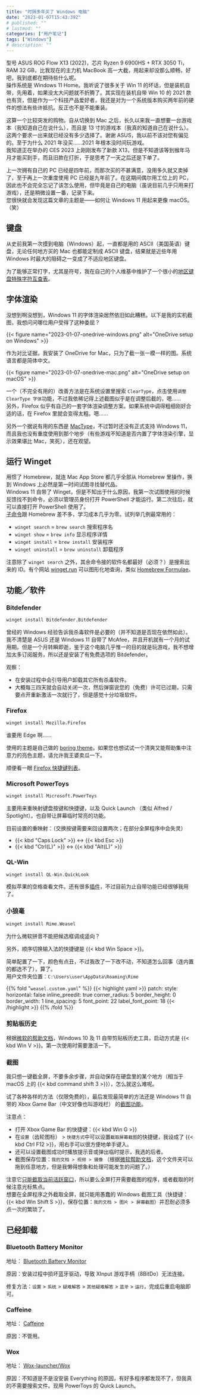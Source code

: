 ```yaml
---
title: "时隔多年买了 Windows 电脑"
date: "2023-01-07T15:43:39Z"
# published: ""
# lastmod: ""
categories: ["用户笔记"]
tags: ["Windows"]
# description: ""
---
```

型号 ASUS ROG Flow X13 \(2022\)，芯片 Ryzen 9 6900HS + RTX 3050 Ti，RAM 32 GB，比我现在的主力机 MacBook 高一大截，用起来却没那么顺畅，好吧，我到底都在期待些什么呢。  
操作系统是 Windows 11 Home。我听说了很多关于 Win 11 的坏话，但是装机自带，先用着，如果没太大问题就不折腾了。其实现在装机自带 Win 10 的 2021 款也有货，但是作为一个科技产品爱好者，我还是对为一个系统版本购买两年前的硬件的想法有些许抵抗。反正也不是不能重装。

这算一个比较突发的购物。自从切换到 Mac 之后，长久以来我一直想要一台游戏本（我知道自己在说什么），而且是 13 寸的游戏本（我真的知道自己在说什么）。这两个要求一出来就已经没有多少选择了。谢谢 ASUS，我以前不该对您有偏见的。至于为什么 2021 年没买……2021 年根本没时间玩游戏。  
我知道正在举办的 CES 2023 上刚刚发布了新款 X13，但是不知道该等到猴年马月才能买到手，而且旧款在打折，于是思考了一天之后还是下单了。

上一次拥有自己的 PC 已经是四年前，而那次买的不甚满意，没用多久就又卖掉了，至于再上一次重度使用 PC 已经是九年前了。在这期间偶尔用工位上的 PC，因此也不会完全忘记了该怎么使用，但毕竟是自己的电脑（虽说目前几乎只用来打游戏），还是稍微设置一番，记录下来。  
您很快就会发现这篇文章的主题是——如何让 Windows 11 用起来更像 macOS。（笑）


## 键盘

<!-- AltGr (also Alt Graph) -->

从史前我第一次摸到电脑（Windows）起，一直都是用的 ASCII（美国英语）键盘，无论任何地方买的 Mac 也都能定制成 ASCII 键盘，结果就是近些年用 Windows 时最大的阻碍之一变成了不适应地区键盘。

为了能够正常打字，尤其是符号，我在自己的个人维基中维护了一个很小的[地区键盘特殊字符互查表](https://wiki.loikein.one/computer/keyboards)。


## 字体渲染

没想到啊没想到，Windows 11 的字体渲染居然依旧如此糟糕。以下是我的实机截图，我想问问哪位用户受得了这种委屈？

{{< figure name="2023-01-07-onedrive-windows.png" alt="OneDrive setup on Windows" >}}

作为对比证据，我安装了 OneDrive for Mac，只为了截一张一模一样的图。系统语言都是简体中文。

{{< figure name="2023-01-07-onedrive-mac.png" alt="OneDrive setup on macOS" >}}

一个（不完全有用的）改善方法是在系统设置里搜索 `ClearType`，点击使用`调整 ClearType 字体`功能，不过我依稀记得上述截图似乎是在调整后截的，嗯……  
另外，Firefox 似乎有自己的一套字体渲染调整方案。如果系统中调得粗细刚好合适的话，在 Firefox 里就会变得太粗。嗯……

另外一个据说有用的东西是 [MacType](https://github.com/snowie2000/mactype)，不过暂时还没有正式支持 Windows 11，而且我也没有重度使用到那个地步（有些游戏不知道是否内置了字体渲染引擎，显示效果堪比 Mac，笑死），还在观望。


## 运行 Winget

用惯了 Homebrew，就连 Mac App Store 都几乎全部从 Homebrew 里操作，换到 Windows 上必然是第一时间试图寻找替代品。  
Windows 11 自带了 Winget，但是不知出于什么原因，我第一次试图使用的时候反馈找不到命令，必须以管理员身份打开 PowerShell 才能运行。第二次往后，就可以直接打开 PowerShell 使用了。  
[子命令](https://learn.microsoft.com/en-us/windows/package-manager/winget/#commands)跟 Homebrew 差不多，学习成本几乎为零。试列举几例最常用的：

- `winget search` = `brew search` 搜索程序名
- `winget show` = `brew info` 显示程序详情
- `winget install` = `brew install` 安装程序
- `winget uninstall` = `brew uninstall` 卸载程序

注意除了 `winget search` 之外，其余命令接的软件名都最好（必须？）是搜索出来的 ID。有个网站 [winget.run](https://winget.run/) 可以图形化地查询，类似 [Homebrew Formulae](https://formulae.brew.sh/)。


## 功能／软件

<!-- 除非特别注明，以下软件均为通过 Winget 安装。 -->


### Bitdefender

````bash
winget install Bitdefender.Bitdefender
````

曾经的 Windows 经验告诉我杀毒软件是必要的（并不知道是否现在依然如此）。我不清楚是 ASUS 还是 Windows 11 自带了 McAfee，并且开机就有一个月的试用期。但是一个月转瞬即逝，鉴于这个电脑几乎惟一的目的就是玩游戏，我不想增加太多订阅服务，所以还是安装了有免费选项的 Bitdefender。  

观察：

- 在安装过程中会引导用户卸载其它所有杀毒软件。
- 大概每三四天就会自动关闭一次，然后弹窗说您的（免费）许可已过期，只需要点开重新激活一次就行了，但是感觉十分垃圾软件。


### Firefox

````bash
winget install Mozilla.Firefox
````

谁要用 Edge 啊……

使用的主题是自己做的 [boring theme](https://addons.mozilla.org/en-US/firefox/addon/boring-theme/)。如果您也想试试一个清爽又能帮助集中注意力的亮色主题，请允许我王婆卖瓜一下。

顺便看一眼 [Firefox 快捷键列表](https://support.mozilla.org/en-US/kb/keyboard-shortcuts-perform-firefox-tasks-quickly#firefox:win11:fx109)。


### Microsoft PowerToys

````bash
winget install Microsoft.PowerToys
````

主要用来重映射键盘按键和快捷键，以及 Quick Launch （类似 Alfred / Spotlight）。也自带让屏幕临时常亮的功能。

目前设置的重映射：（交换按键需要来回设置两次；在部分全屏程序中会失灵）

- {{< kbd "Caps Lock" >}} ↔︎ {{< kbd Esc >}}
- {{< kbd "Ctrl(L)" >}} ↔︎ {{< kbd "Alt(L)" >}}


<!-- ### f.lux

````bash
winget install flux.flux
````

模拟苹果的夜览（当然，我知道苹果的夜览大概是模仿的它），平时感觉不强烈，没有了才发现这么重要。可以搜索城市名后全自动运行。全屏程序自动关闭功能有点问题，所以我已经关掉了关机启动。
 -->

### QL-Win

````bash
winget install QL-Win.QuickLook
````

模拟苹果的空格查看文件。还有很多[插件](https://github.com/QL-Win/QuickLook/wiki/Available-Plugins)，不过目前为止自带功能已经很够我用了。


### 小狼毫

````bash
winget install Rime.Weasel
````

为什么微软拼音不能把候选框调成竖向？

另外，顺序切换输入法的快捷键是 {{< kbd Win Space >}}。

<!-- 记一下配置，配色改为与 Mac 统一，参考了以下链接：

- [CustomizationGuide · rime/home Wiki](https://github.com/rime/home/wiki/CustomizationGuide#%E4%B8%80%E4%BE%8B%E5%AE%9A%E8%A3%BD%E5%B0%8F%E7%8B%BC%E6%AF%AB%E9%85%8D%E8%89%B2%E6%96%B9%E6%A1%88)
- [Rime 西米 for Squirrel](https://gjrobert.github.io/Rime-See-Me-squirrel/)
 -->

简单配置了一下，颜色有点丑，不过我改了一下改不动，不知道怎么回事（连内置的都选不了），算了。  
用户文件夹位置：`C:\Users\user\AppData\Roaming\Rime`

{{% fold  "`weasel.custom.yaml`" %}}
{{< highlight yaml >}}
patch:
  style:
    horizontal: false
    inline_preedit: true
    corner_radius: 5
    border_height: 0
    border_width: 1
    line_spacing: 5
    font_point: 22
    label_font_point: 18
{{< /highlight >}}
{{% /fold %}}

<!-- 
patch:
  "preset_color_schemes/macos_native":
    name: macos_native
    author: macos_native
    back_color: '0xEBECEC'
    text_color: '0x000000'
    hilited_text_color: '0x000000'
    hilited_back_color: '0xEBECEC'
    hilited_candidate_text_color: '0x26211C'
    hilited_candidate_back_color: '0xFCD6B9'
    hilited_candidate_label_color: '0x7E6C5C'
    hilited_comment_text_color: '0x7E6C5C'
    candidate_text_color: '0x242424'
    label_color: '0x767676'
    comment_text_color: '0x767676'
  style:
    color_scheme: macos_native
    horizontal: false
    inline_preedit: true
    corner_radius: 5
    border_height: 0
    border_width: 1
    line_spacing: 5
    font_face: Lantinghei
    font_point: 22
    label_font_face: Monaco
    label_font_point: 18
 -->

### 剪贴板历史

根据[微软的帮助文档](https://support.microsoft.com/en-us/windows/clipboard-in-windows-c436501e-985d-1c8d-97ea-fe46ddf338c6)，Windows 10 及 11 自带剪贴板历史工具，启动方式是 {{< kbd Win V >}}。第一次使用时需要激活一下。


### 截图

我只想一键截全屏，不要多余步骤，并自动保存在硬盘里的某个地方（相当于 macOS 上的 {{< kbd command shift 3 >}}），怎么就这么难呢。

试了各种各样的方法（仅限免费的），最后发现最简单的方法还是 Windows 11 自带的 Xbox Game Bar（中文好像也叫游戏栏） 的[截图功能](https://support.xbox.com/en-US/help/friends-social-activity/share-socialize/record-game-clips-game-bar-windows-10)。

注意点：

- 打开 Xbox Game Bar 的快捷键：{{< kbd Win G >}}
- 在`设置`（齿轮图标） > `快捷方式`中可以设置`截取屏幕截图`的快捷键，我设成了 {{< kbd Ctrl F12 >}}，用右手可以很方便地单手键入。
- 还可以设置截图成功时播放提示音或弹出临时提示，我选的后者。
- 截图保存位置：`我的文档 > 视频 > 摄像` （根据[微软帮助文档](https://support.xbox.com/en-US/help/games-apps/game-setup-and-play/adjust-capture-settings-windows-10#ExpanderHeader21)，这个文件夹可以拖到任意地方，但是我懒得想象和处理可能发生的问题了。）

注意它[只能截取当前活跃窗口](https://answers.microsoft.com/en-us/windows/forum/all/how-to-make-xbox-game-bar-record-the-whole-screen/d6d1a50b-dada-4236-bdd3-41953d70141b)，所以要么全屏打开需要截图的程序，或者截取的时候注意光标焦点。  
想要在全屏程序之外截取全屏，就只能用愚蠢的 Windows 截图工具（快捷键：{{< kbd Win Shift S >}}，保存位置：`我的文档 > 图片 > 屏幕截图`）并忍耐必须多点一次的繁琐了。


## 已经卸载

### Bluetooth Battery Monitor

地址： [Bluetooth Battery Monitor](https://www.bluetoothgoodies.com/)

原因：安装过程中损坏蓝牙驱动，导致 XInput 游戏手柄（8BitDo）无法连接。

修复方法：`设置` > `系统` > `疑难解答` > `其他疑难解答` > `蓝牙` > `运行`，完成后重启电脑即可。


### Caffeine

地址： [Caffeine](https://www.zhornsoftware.co.uk/caffeine/)

原因：不管用。

<!-- 跟 Mac 上的 [tomasf/caffeine](https://github.com/tomasf/caffeine) 一样的功能，不过我已经换到 [Hammerspoon](https://www.hammerspoon.org/) 了。
 -->


### Wox

地址： [Wox-launcher/Wox](https://github.com/Wox-launcher/Wox)

原因：不知道是不是没安装 Everything 的原因，有好多程序都发现不了，但我真的不需要搜索文件。现用 PowerToys 的 Quick Launch。

<!-- 作为离开了 Alfred 就不会用电脑的人，我是不可能强迫自己去忍受 Windows 开始目录的。 -->
